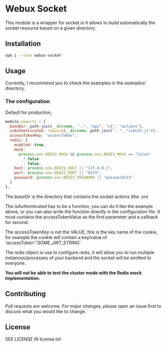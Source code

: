 # Webux Socket

This module is a wrapper for socket.io
it allows to build automatically the socket resource based on a given directory.

## Installation

```bash
npm i --save webux-socket
```

## Usage

Currently, I recommend you to check the examples in the _examples/_ directory,

### The configuration

Default for production,

```javascript
module.exports = {
  baseDir: path.join(__dirname, "..", "api", "v1", "actions"),
  isAuthenticated: require(__dirname, path.join("..", "isAuth.js")),
  accessTokenKey: "accessToken",
  redis: {
    enabled: true,
    mock:
      process.env.REDIS_MOCK && process.env.REDIS_MOCK == "false"
        ? false
        : false,
    host: process.env.REDIS_HOST || "127.0.0.1",
    port: process.env.REDIS_PORT || "6379",
    password: process.env.REDIS_PASSWORD || "password123"
  }
};
```

The _baseDir_ is the directory that contains the socket actions (the .on)

The _isAuthenticated_ has to be a function, you can do it like the example above, or you can also write the function directly in the configuration file.
It must contains the accessTokenValue as the first parameter and a callback for second.

The _accessTokenKey_ is not the VALUE, this is the key name of the cookie, for example the cookie will contain a key/value of 'accessToken':'SOME_JWT_STRING'

The _redis_ object is use to configure redis, it will allow you to run multiple instances/processes of your backend and the socket will be emitted to everyone.

**You will not be able to test the cluster mode with the Redis mock implementation.**

## Contributing

Pull requests are welcome. For major changes, please open an issue first to discuss what you would like to change.

## License

SEE LICENSE IN license.txt
